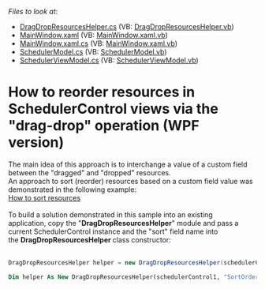 <!-- default file list -->
*Files to look at*:

* [DragDropResourcesHelper.cs](./CS/DragDropResourcesHelper.cs) (VB: [DragDropResourcesHelper.vb](./VB/DragDropResourcesHelper.vb))
* [MainWindow.xaml](./CS/MainWindow.xaml) (VB: [MainWindow.xaml.vb](./VB/MainWindow.xaml.vb))
* [MainWindow.xaml.cs](./CS/MainWindow.xaml.cs) (VB: [MainWindow.xaml.vb](./VB/MainWindow.xaml.vb))
* [SchedulerModel.cs](./CS/SchedulerModel.cs) (VB: [SchedulerModel.vb](./VB/SchedulerModel.vb))
* [SchedulerViewModel.cs](./CS/SchedulerViewModel.cs) (VB: [SchedulerViewModel.vb](./VB/SchedulerViewModel.vb))
<!-- default file list end -->
# How to reorder resources in SchedulerControl views via the "drag-drop" operation (WPF version)


<p>The main idea of this approach is to interchange a value of a custom field between the "dragged" and "dropped" resources.<br />An approach to sort (reorder) resources based on a custom field value was demonstrated in the following example:<br /><a href="https://www.devexpress.com/Support/Center/p/E3124">How to sort resources</a><br /><br />To build a solution demonstrated in this sample into an existing application, copy the "<strong>DragDropResourcesHelper</strong>" module and pass a current SchedulerControl instance and the "sort" field name into the <strong>DragDropResourcesHelper </strong>class constructor:<br /><br /></p>


```cs
DragDropResourcesHelper helper = new DragDropResourcesHelper(schedulerControl1, "SortOrder");
```




```vb
Dim helper As New DragDropResourcesHelper(schedulerControl1, "SortOrder")
```



<br/>


